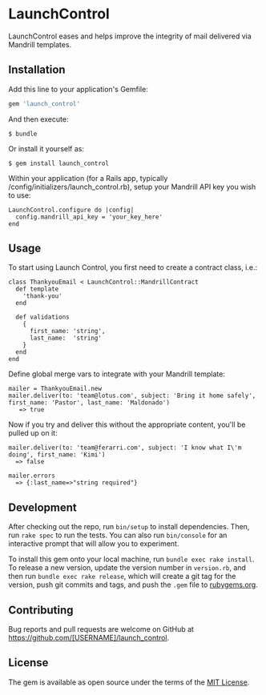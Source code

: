 # LaunchControl

LaunchControl eases and helps improve the integrity of mail delivered via Mandrill templates.

## Installation

Add this line to your application's Gemfile:

```ruby
gem 'launch_control'
```

And then execute:

    $ bundle

Or install it yourself as:

    $ gem install launch_control

Within your application (for a Rails app, typically /config/initializers/launch_control.rb), setup your Mandrill API key you wish to use:

    LaunchControl.configure do |config|
      config.mandrill_api_key = 'your_key_here'
    end

## Usage

To start using Launch Control, you first need to create a contract class, i.e.:

    class ThankyouEmail < LaunchControl::MandrillContract
      def template
        'thank-you'
      end

      def validations
        {
          first_name: 'string',
          last_name:  'string'
        }
      end
    end

Define global merge vars to integrate with your Mandrill template:

    mailer = ThankyouEmail.new
    mailer.deliver(to: 'team@lotus.com', subject: 'Bring it home safely', first_name: 'Pastor', last_name: 'Maldonado')
       => true

Now if you try and deliver this without the appropriate content, you'll be pulled up on it:

    mailer.deliver(to: 'team@ferarri.com', subject: 'I know what I\'m doing', first_name: 'Kimi')
      => false

    mailer.errors
      => {:last_name=>"string required"}

## Development

After checking out the repo, run `bin/setup` to install dependencies. Then, run `rake spec` to run the tests. You can also run `bin/console` for an interactive prompt that will allow you to experiment.

To install this gem onto your local machine, run `bundle exec rake install`. To release a new version, update the version number in `version.rb`, and then run `bundle exec rake release`, which will create a git tag for the version, push git commits and tags, and push the `.gem` file to [rubygems.org](https://rubygems.org).

## Contributing

Bug reports and pull requests are welcome on GitHub at https://github.com/[USERNAME]/launch_control.


## License

The gem is available as open source under the terms of the [MIT License](http://opensource.org/licenses/MIT).

